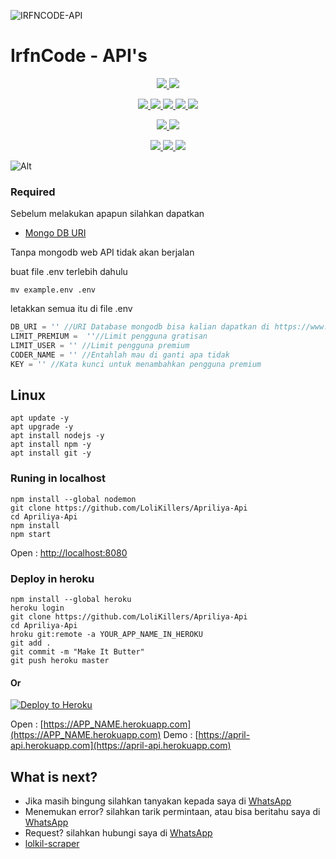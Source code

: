 
![IRFNCODE-API](https://telegra.ph/file/c793578cfabf67d292dd0.png)
# IrfnCode - API's
<p align="center">
<a href="https://github.com/IrfnCode/Api/network/members" alt="GitHub stars"> <img src="https://img.shields.io/github/stars/LoliKillers/Apriliya-Api?style=flat&logo=github&color=yellow" /> </a>
<a href="https://github.com/LoliKillers/Apriliya-Api/network/members" alt="GitHub forks"> <img src="https://img.shields.io/github/forks/LoliKillers/Apriliya-Api" /> </a>
</p>
<p align="center">
<a href="https://github.com/LoliKillers/Apriliya-Api" alt="GitHub commit activity"> <img src="https://img.shields.io/github/commit-activity/m/LoliKillers/Apriliya-Api" /> </a>
<a href="https://github.com/LoliKillers/Apriliya-Api/graphs/contributors" alt="GitHub contributors"> <img src="https://img.shields.io/github/contributors/LoliKillers/Apriliya-Api?style=flat&logo=github" /> </a>
<a href="https://github.com/LoliKillers/Apriliya-Api" alt="GitHub closed pull requests"> <img src="https://img.shields.io/github/issues-pr-closed-raw/LoliKillers/Apriliya-Api?color=success" /> </a>
<a href="https://github.com/LoliKillers/Apriliya-Api" alt="GitHub issues"> <img src="https://img.shields.io/github/issues-raw/LoliKillers/Apriliya-Api?style=flat&logo=github&color=red" /> </a>
<a href="https://github.com/LoliKillers/Apriliya-Api" alt="GitHub closed issues"> <img src="https://img.shields.io/github/issues-closed-raw/LoliKillers/Apriliya-Api?style=flat&logo=github&color=success" /> </a>
</p>
<p align="center">
<a href="https://github.com/LoliKillers/Apriliya-Api" alt="GitHub repo size"> <img src="https://img.shields.io/github/repo-size/LoliKillers/Apriliya-Api" /> </a>
<a href="https://github.com/LoliKillers/Apriliya-Api/blob/master/LICENSE" alt="GPLv3 license"> <img src="https://img.shields.io/github/license/LoliKillers/Apriliya-Api?style=flat&logo=github&color=success" /> </a>
</p>
<p align="center">
<a href="" alt="LoliKillers"> <img src="https://img.shields.io/badge/built%20by-LoliKillers-blue" /> </a>
<a href="https://github.com/LoliKillers/Apriliya-Api/graphs/commit-activity" alt="Maintenance"> <img src="https://img.shields.io/badge/maintained%3F-yes-blue.svg" /> </a>
<a href="https://makeapullrequest.com" alt="PRs Welcome"> <img src="https://img.shields.io/badge/PRs-welcome-blue.svg" /> </a>
</p>

![Alt](https://repobeats.axiom.co/api/embed/994be5af506efd008b9ac5aa95c76a4472798a25.svg "Repobeats analytics image")

### Required

Sebelum melakukan apapun silahkan dapatkan
* [Mongo DB URI](https://www.mongodb.com)

Tanpa mongodb web API tidak akan berjalan

buat file .env terlebih dahulu
```shell
mv example.env .env
```
letakkan semua itu di file .env

```javascript
DB_URI = '' //URI Database mongodb bisa kalian dapatkan di https://www.mogodb.com
LIMIT_PREMIUM =  ''//Limit pengguna gratisan
LIMIT_USER = '' //Limit pengguna premium
CODER_NAME = '' //Entahlah mau di ganti apa tidak
KEY = '' //Kata kunci untuk menambahkan pengguna premium
```

## Linux

```shell
apt update -y
apt upgrade -y
apt install nodejs -y
apt install npm -y
apt install git -y
```

### Runing in localhost

```shell
npm install --global nodemon
git clone https://github.com/LoliKillers/Apriliya-Api
cd Apriliya-Api
npm install
npm start
```
Open : [http://localhost:8080](http://localhost:8080)
### Deploy in heroku

```shell
npm install --global heroku
heroku login
git clone https://github.com/LoliKillers/Apriliya-Api
cd Apriliya-Api
hroku git:remote -a YOUR_APP_NAME_IN_HEROKU
git add .
git commit -m "Make It Butter"
git push heroku master
```

#### Or

[![Deploy to Heroku](https://www.herokucdn.com/deploy/button.svg)](https://heroku.com/deploy?template=https://github.com/IrfnCode/Api)

Open : [https://APP_NAME.herokuapp.com](https://APP_NAME.herokuapp.com)
Demo : [https://april-api.herokuapp.com](https://april-api.herokuapp.com)
## What is next?

* Jika masih bingung silahkan tanyakan kepada saya di [WhatsApp](https://chat.whatsapp.com/EH9g1SKf588HXEFY51zQMu)
* Menemukan error? silahkan tarik permintaan, atau bisa beritahu saya di [WhatsApp](https://chat.whatsapp.com/EH9g1SKf588HXEFY51zQMu)
* Request? silahkan hubungi saya di [WhatsApp](https://chat.whatsapp.com/EH9g1SKf588HXEFY51zQMu)
* [lolkil-scraper](https://npmjs.com/package/lolkil-scraper)
